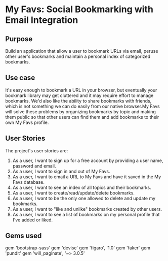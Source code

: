 <h1><a href:"https://my-favs.herokuapp.com/">My Favs</a>: Social Bookmarking with Email Integration</h1>

<h2>Purpose</h2> 

Build an application that allow a user to bookmark URLs via email, peruse other user's bookmarks and maintain a personal index of categorized bookmarks.

<h2>Use case</h2>

It's easy enough to bookmark a URL in your browser, but eventually your bookmark library may get cluttered and it may require effort to manage bookmarks. We'd also like the ability to share bookmarks with friends, which is not something we can do easily from our native browser.My Favs will solve these problems by organizing bookmarks by topic and making them public so that other users can find them and add bookmarks to their own My Favs profile.

<h2>User Stories</h2>

The project's user stories are:

<ol>
<li>As a user, I want to sign up for a free account by providing a user name, password and email.</li> 
<li>As a user, I want to sign in and out of My Favs.</li> 
<li>As a user, I want to email a URL to My Favs and have it saved in the My Favs database.</li> 
<li>As a user, I want to see an index of all topics and their bookmarks.</li> 
<li>As a user, I want to create/read/update/delete bookmarks.</li> 
<li>As a user, I want to be the only one allowed to delete and update my bookmarks.</li> 
<li>As a user, I want to "like and unlike" bookmarks created by other users.</li> 
<li>As a user, I want to see a list of bookmarks on my personal profile that I've added or liked.</li>
</ol>

<h2>Gems used</h2>
gem 'bootstrap-sass'
gem 'devise'
gem 'figaro', '1.0'
gem 'faker'
gem 'pundit'
gem 'will_paginate', '~> 3.0.5'